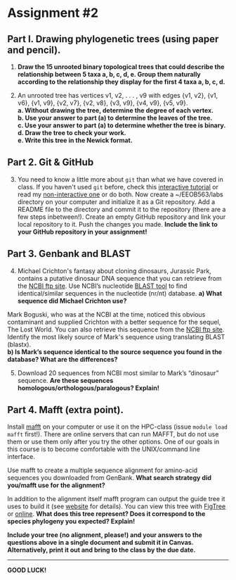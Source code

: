 Assignment #2
===Part I. Drawing phylogenetic trees (using paper and pencil).---1) **Draw the 15 unrooted binary topological trees that could describe the relationship between 5 taxa a, b, c, d, e. Group them naturally according to the relationship they display for the first 4 taxa a, b, c, d.**
2) An unrooted tree has vertices v1, v2, . . . , v9 with edges {v1, v2}, {v1, v6}, {v1, v9}, {v2, v7}, {v2, v8}, {v3, v9}, {v4, v9}, {v5, v9}.  **a. Without drawing the tree, determine the degree of each vertex.  b. Use your answer to part (a) to determine the leaves of the tree.  c. Use your answer to part (a) to determine whether the tree is binary.  d. Draw the tree to check your work.  e. Write this tree in the Newick format.**Part 2. Git & GitHub ---  3) You need to know a little more about `git` than what we have covered in class. If you haven't used `git` before, check this [interactive tutorial](https://try.github.io/) or read my [non-interactive one](https://data-skills.github.io/tutorials/git.pdf) or do both. Now create a ~/EEOB563/labs directory on your computer and initialize it as a Git repository. Add a README file to the directory and commit it to the repository (there are a few steps inbetween!). Create an empty GitHub repository and link your local repository to it. Push the changes you made.
**Include the link to your GitHub repository in your assignment!**Part 3. Genbank and BLAST ---  4) Michael Crichton's fantasy about cloning dinosaurs, Jurassic Park, contains a putative dinosaur DNA sequence that you can retrieve from the [NCBI ftp site](ftp://ftp.ncbi.nih.gov/pub/FieldGuide/jurassic.txt).  Use NCBI’s nucleotide [BLAST tool](http://www.ncbi.nlm.nih.gov/blast/Blast.cgi) to find identical/similar sequences in the nucleotide (nr/nt) database. **a) What sequence did Michael Crichton use?**    Mark Boguski, who was at the NCBI at the time, noticed this obvious contaminant and supplied Crichton with a better sequence for the sequel, The Lost World.  You can also retrieve this sequence from the [NCBI ftp site](ftp://ftp.ncbi.nih.gov/pub/FieldGuide/lostworld.txt). Identify the most likely source of Mark's sequence using translating BLAST (blastx).  **b) Is Mark’s sequence identical to the source sequence you found in the database?  What are the differences?**  5) Download 20 sequences from NCBI most similar to Mark’s “dinosaur” sequence. **Are these sequences homologous/orthologous/paralogous?  Explain!**     Part 4. Mafft (extra point).
---
Install [mafft](https://mafft.cbrc.jp/alignment/software/) on your computer or use it on the HPC-class (issue `module load mafft` first!). There are online servers that can run MAFFT, but do not use them or use them only after you try the other options. One of our goals in this course is to become comfortable with the UNIX/command line interface. Use mafft to create a multiple sequence alignment for amino-acid sequences you downloaded from GenBank. **What search strategy did you/mafft use for the alignment?**In addition to the alignment itself mafft program can output the guide tree it uses to build it (see [website](http://mafft.cbrc.jp/alignment/software/tips0.html) for details).  You can view this tree with [FigTree](http://tree.bio.ed.ac.uk/software/figtree) or [online](https://itol.embl.de/). **What does this tree represent? Does it correspond to the species phylogeny you expected? Explain!** 

**Include your tree (no alignment, please!) and your answers to the questions above in a single document and submit it in Canvas. Alternatively, print it out and bring to the class by the due date.**---
**GOOD LUCK!**